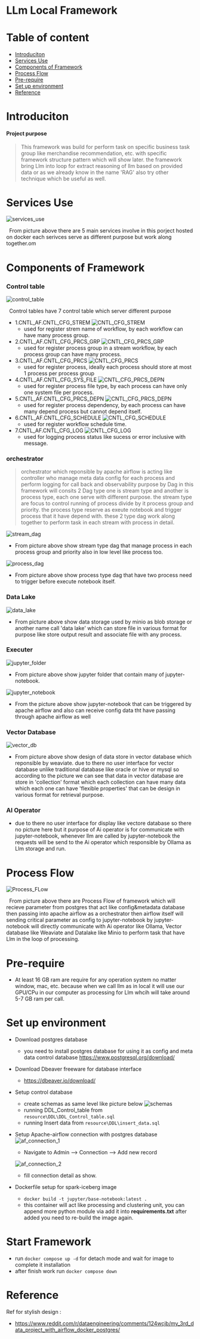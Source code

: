 # LLm Local Framework

# Table of content
- [Introduciton](#Introduciton)
- [Services Use](#Services-Use)
- [Components of Framework](#Components-of-Framework)
- [Process Flow](#process-flow)
- [Pre-require](#pre-require)
- [Set up environment](#Set-up-environment)
- [Reference](#Reference)


# Introduciton
#### Project purpose
 > This framework was build for perform task on specific business task group like merchandise recommendation, etc. with specific framework structure pattern which will show later. the framework bring Llm into loop for extract reasoning of llm based on provided data or as we already know in the name 'RAG' also try other technique which be useful as well.
 

# Services Use
![services_use](resource/iamges/services_use.png "Services Use") 

&nbsp; From picture above there are 5 main services involve in this porject hosted on docker each serivces serve as different purpose but work along together.om 

# Components of Framework 

### Control table

![control_table](resource/iamges/control_table.png "Control table")

&nbsp; Control tables have 7 control table which server different purpose
- 1.CNTL_AF.CNTL_CFG_STREM
   ![CNTL_CFG_STREM](resource/iamges/cntl_strem.png "CNTL_CFG_STREM")
   - used for register strem name of workflow, by each workflow can have many process group.
- 2.CNTL_AF.CNTL_CFG_PRCS_GRP
   ![CNTL_CFG_PRCS_GRP](resource/iamges/cntl_prcs_grp.png "CNTL_CFG_PRCS_GRP")
   - used for register process group in a stream workflow, by each process group can have many process.
- 3.CNTL_AF.CNTL_CFG_PRCS
   ![CNTL_CFG_PRCS](resource/iamges/cntl_prcs.png "CNTL_CFG_PRCS")
   - used for register process, ideally each process should store at most 1 process per process group
- 4.CNTL_AF.CNTL_CFG_SYS_FILE
   ![CNTL_CFG_PRCS_DEPN](resource/iamges/cntl_sys_file.png "CNTL_CFG_PRCS_DEPN")
   - used for register process file type, by each process can have only one system file per process.
- 5.CNTL_AF.CNTL_CFG_PRCS_DEPN
   ![CNTL_CFG_PRCS_DEPN](resource/iamges/cntl_depn.png "CNTL_CFG_PRCS_DEPN")
   - used for register process dependency, by each process can have many depend process but cannot depend itself.
- 6.CNTL_AF.CNTL_CFG_SCHEDULE
   ![CNTL_CFG_SCHEDULE](resource/iamges/cntl_schedule.png "CNTL_CFG_SCHEDULE")
   - used for register workflow schedule time.
- 7.CNTL_AF.CNTL_CFG_LOG
   ![CNTL_CFG_LOG](resource/iamges/cntl_log.png "CNTL_CFG_LOG")
   - used for logging process status like sucess or error inclusive with message.

### orchestrator

 > orchestrator which reponsible by apache airflow is acting like controller who manage meta data config for each process and perform logging for call back and observability purpose by Dag in this framework will consits 2 Dag type one is stream type and another is process type, each one serve with different purpose. the stream type are focus to control running of process divide by it process group and priority. the process type reserve as exeute notebook and trigger process that it have depend with. these 2 type dag work along together to perform task in each stream with process in detail. 

   ![stream_dag](resource/iamges/stream_dag.png "stream_dag")
   - From picture above show stream type dag that manage process in each process group and priority also in low level like process too.

   ![process_dag](resource/iamges/process_dag.png "process_dag")
   - From picture above show process type dag that have two process need to trigger before execute notebook itself.

### Data Lake
   ![data_lake](resource/iamges/data_lake.png "data_lake")
   - From picture above show data storage used by minio as blob storage or another name call 'data lake' which can store file in various format for purpose like store output result and associate file with any process.


### Executer
   ![jupyter_folder](resource/iamges/jupyter_folder.png "jupyter_folder")
   - From picture above show jupyter folder that contain many of jupyter-notebook.


   ![jupyter_notebook](resource/iamges/jupyter_notebook.png "jupyter_notebook")
   - From the picture above show jupyter-notebook that can be triggered by apache airflow and also can receive config data tht have passing through apache airflow as well


### Vector Database
   ![vector_db](resource/iamges/vector_db.jpg "vector_db")
   - From picture above show design of data store in vector database which reponsible by weaviate. due to there no user interface for vector database unlike traditional database like oracle or hive or mysql so according to the picture we can see that data in vector database are store in 'collection' format which each collection can have many data which each one can have 'flexible properties' that can be design in various format for retrieval purpose.

### AI Operator
   - due to there no user interface for display like vectore database so there no picture here but it purpose of Ai operator is for communicate with jupyter-notebook, whenever llm are called by jupyter-notebook the requests will be send to the Ai operator which responsible by Ollama as Llm storage and run.


# Process Flow 
![Process_FLow](resource/iamges/Process_FLow.png "Process_FLow")

&nbsp; From picture above there are Process Flow of framework which will recieve parameter from postgres that act like config&metadata database then passing into apache airflow as a orchestrator then airflow itself will sending critical parameter as config to jupyter-notebook by jupyter-notebook will directly communicate with Ai operator like Ollama, Vector database like Weaviate and Datalake like Minio to perform task that have Llm in the loop of processing.

# Pre-require

- At least 16 GB ram are require for any operation system no matter window, mac, etc. because when we call llm as in local it will use our GPU/CPu in our computer as processing for Llm whcih will take around 5-7 GB ram per call.

# Set up environment
-  Download postgres database
   -  you need to install postgres database for using it as config and meta data control database https://www.postgresql.org/download/ 

- Download Dbeaver freeware for database interface
  - https://dbeaver.io/download/

- Setup control database 
   - create schemas as same level like picture below
   ![schemas](resource/iamges/schemas.png "schemas")
   - running DDL_Control_table from ```resource\DDL\DDL_Control_table.sql```
   - running Insert data from ```resource\DDL\insert_data.sql```

- Setup Apache-airflow connection with postgres database
   ![af_connection_1](resource/iamges/af_connection_1.png "af_connection_1")
   - Navigate to Admin --> Connection --> Add new record

   ![af_connection_2](resource/iamges/af_connection_2.png "af_connection_2")
   - fill connection detail as show.


-  Dockerfile setup for spark-iceberg image
   -  ```docker build -t jupyter/base-notebook:latest . ```
   -  this container will act like processing and clustering unit, you can append more python module via add it into **requirements.txt** after added you need to re-build the image again.

# Start Framework
- run ```docker compose up -d``` for detach mode and wait for image to complete it installation
- after finish work run ```docker compose down```


# Reference
Ref for stylish design : 
   - https://www.reddit.com/r/dataengineering/comments/124wcjb/my_3rd_data_project_with_airflow_docker_postgres/

 


 